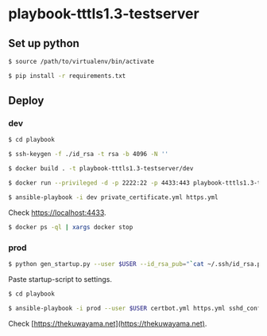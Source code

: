 # playbook-tttls1.3-testserver


## Set up python

```bash
$ source /path/to/virtualenv/bin/activate

$ pip install -r requirements.txt
```


## Deploy

### dev

```bash
$ cd playbook

$ ssh-keygen -f ./id_rsa -t rsa -b 4096 -N ''

$ docker build . -t playbook-tttls1.3-testserver/dev

$ docker run --privileged -d -p 2222:22 -p 4433:443 playbook-tttls1.3-testserver/dev /sbin/init

$ ansible-playbook -i dev private_certificate.yml https.yml
```

Check [https://localhost:4433](https://localhost:4433).

```bash
$ docker ps -ql | xargs docker stop
```


### prod

 ```bash
$ python gen_startup.py --user $USER --id_rsa_pub="`cat ~/.ssh/id_rsa.pub`" | pbcopy
```

Paste startup-script to settings.

```bash
$ cd playbook

$ ansible-playbook -i prod --user $USER certbot.yml https.yml sshd_config.yml
```

Check [https://thekuwayama.net](https://thekuwayama.net).

